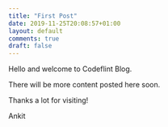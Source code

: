 ```yaml
---
title: "First Post"
date: 2019-11-25T20:08:57+01:00
layout: default
comments: true
draft: false
---
```


Hello and welcome to Codeflint Blog.

There will be more content posted here soon.

Thanks a lot for visiting!

Ankit

